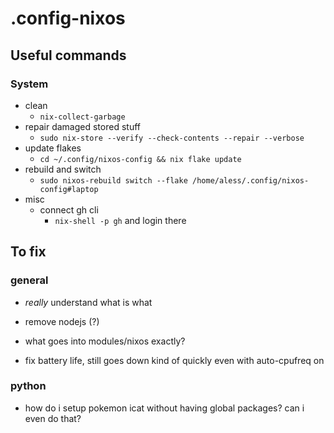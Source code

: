 # .config-nixos

## Useful commands

### System

- clean
    - `nix-collect-garbage`
- repair damaged stored stuff
    - `sudo nix-store --verify --check-contents --repair --verbose`
- update flakes
    - `cd ~/.config/nixos-config && nix flake update`
- rebuild and switch
    - `sudo nixos-rebuild switch --flake /home/aless/.config/nixos-config#laptop`
- misc
    - connect gh cli
        - `nix-shell -p gh` and login there

## To fix

### general

- _really_ understand what is what

- remove nodejs (?)

- what goes into modules/nixos exactly?

- fix battery life, still goes down kind of quickly even with auto-cpufreq on

### python

- how do i setup pokemon icat without having global packages? can i even do that?

